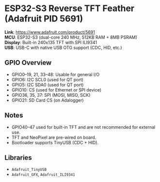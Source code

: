 # ESP32-S3 Reverse TFT Feather (Adafruit PID 5691)

**Link**: https://www.adafruit.com/product/5691  
**MCU**: ESP32-S3 (dual-core 240 MHz, 512KB RAM + 8MB PSRAM)  
**Display**: Built-in 240x135 TFT with SPI ILI9341  
**USB**: USB-C with native USB OTG support (CDC, HID, etc.)

## GPIO Overview

- GPIO0–19, 21, 33–48: Usable for general I/O
- GPIO6: I2C SCL0 (used for QT port)
- GPIO5: I2C SDA0 (used for QT port)
- GPIO10: CS (used for Ethernet or SPI device)
- GPIO36, 35, 37: SPI (MOSI, MISO, SCK)
- GPIO21: SD Card CS (on Adalogger)

## Notes

- GPIO40–47 used for built-in TFT and are not recommended for external use.
- TFT and NeoPixel are pre-wired on board.
- Bootloader supports TinyUSB (CDC + HID).

## Libraries

- `Adafruit_TinyUSB`
- `Adafruit_GFX`, `Adafruit_ILI9341`
